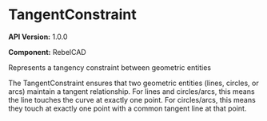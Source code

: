 # TangentConstraint

**API Version:** 1.0.0

**Component:** RebelCAD

Represents a tangency constraint between geometric entities

The TangentConstraint ensures that two geometric entities (lines, circles, or arcs)
maintain a tangent relationship. For lines and circles/arcs, this means the line
touches the curve at exactly one point. For circles/arcs, this means they touch
at exactly one point with a common tangent line at that point.

